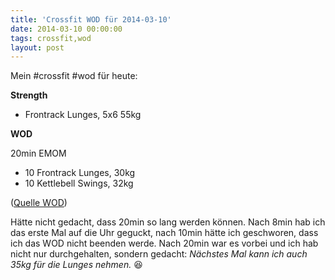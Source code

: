 ```yaml
---
title: 'Crossfit WOD für 2014-03-10'
date: 2014-03-10 00:00:00 
tags: crossfit,wod
layout: post
---
```

Mein #crossfit #wod für heute:

**Strength**

* Frontrack Lunges, 5x6 55kg

**WOD**

20min EMOM

* 10 Frontrack Lunges, 30kg
* 10 Kettlebell Swings, 32kg

([Quelle WOD][0])

Hätte nicht gedacht, dass 20min so lang werden können. Nach 8min hab ich das erste Mal auf die Uhr geguckt, nach 10min hätte ich geschworen, dass ich das WOD nicht beenden werde. Nach 20min war es vorbei und ich hab nicht nur durchgehalten, sondern gedacht: *Nächstes Mal kann ich auch 35kg für die Lunges nehmen.* :satisfied:

[0]: http://www.crossfithh.de/1/post/2014/03/workout-monday8.html

